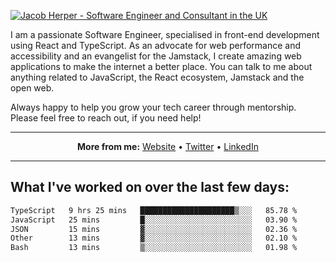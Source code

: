 [![Jacob Herper - Software Engineer and Consultant in the UK](https://res.cloudinary.com/jacobherper/image/upload/v1641506277/gh-image.png)](https://jacobherper.com/)

I am a passionate Software Engineer, specialised in front-end development using React and TypeScript. As an advocate for web performance and accessibility and an evangelist for the Jamstack, I create amazing web applications to make the internet a better place. You can talk to me about anything related to JavaScript, the React ecosystem, Jamstack and the open web.

Always happy to help you grow your tech career through mentorship. Please feel free to reach out, if you need help!

---

<p align="center">
  <strong>More from me:</strong> 
  <a href="https://jacobherper.com/">Website</a> •
  <a href="https://twitter.com/intent/follow?screen_name=jakeherp&tw_p=followbutton">Twitter</a> •
  <a href="https://www.linkedin.com/in/jacobherper/">LinkedIn</a>
</p>

---

## What I've worked on over the last few days:

<!--START_SECTION:waka-->

```txt
TypeScript   9 hrs 25 mins   █████████████████████▒░░░   85.78 %
JavaScript   25 mins         █░░░░░░░░░░░░░░░░░░░░░░░░   03.90 %
JSON         15 mins         ▓░░░░░░░░░░░░░░░░░░░░░░░░   02.36 %
Other        13 mins         ▓░░░░░░░░░░░░░░░░░░░░░░░░   02.10 %
Bash         13 mins         ▒░░░░░░░░░░░░░░░░░░░░░░░░   01.98 %
```

<!--END_SECTION:waka-->
